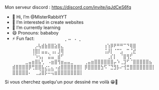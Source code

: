 Mon serveur discord :
https://discord.com/invite/jqJdCeS6fq

- 👋 Hi, I’m @MisterRabbitYT
- 👀 I’m interested in create websites
- 🌱 I’m currently learning 
- 😄 Pronouns: bababoy
- ⚡ Fun fact: ⠀⠀⠀⠀⠀⠀⠀⠀⠀⡀⠤⠀⠄⢀⠀⠀⠀⠀⠀⠀⠀⠀
⠀⠀⠀⠀⠀⠀⠀⡠⢧⣾⣷⣿⣿⣵⣿⣄⠀⠀⠀⠀⠀⠀
⠀⠀⠀⠀⠀⠀⢰⢱⡿⠟⠛⠛⠉⠙⢿⣿⠀⠀⠀⠀⠀⠀
⠀⠀⠀⠀⠀⠀⢸⣿⡇⣤⣤⡀⢠⡄⣸⢿⠀⠀⠀⠀⠀⠀
⠀⠀⠀⠀⠀⠀⢨⡼⡇⠈⠉⣡⠀⠉⢈⣞⠀⠀⠀⠀⠀⠀
⠀⠀⠀⠀⠀⠀⠈⠱⢢⡄⠀⣬⣤⠀⣾⠋⠀⠀⠀⠀⠀⠀
⠀⠀⠀⠀⠀⠀⠀⢀⡎⡇⠀⠈⣿⢻⡋⠀⠀⠀⠀⠀⠀⠀
⠀⠀⠀⠀⣀⣤⣶⣿⣧⢃⠀⠠⣶⣿⢻⣶⣤⣤⣀⠀⠀⠀
⢀⣤⣶⣿⣿⣿⣿⣿⣿⡤⠱⢀⣹⠋⠈⣿⣿⣿⣿⣿⣦⠀
⣾⣿⣿⣿⣿⡿⢛⣿⣿⣧⣔⣂⣄⠠⣴⣿⣿⣿⣿⣿⣿⡇
⡿⣿⣿⣿⣿⣳⠫⠈⣙⣻⡧⠔⢺⣛⣿⣿⣿⣿⣿⣿⣿⡇
⣿⣿⣿⣿⣿⠄⠀⢀⣨⣿⡯⠭⢭⣶⣿⣿⣿⣿⣿⣿⣿⡇

Si vous cherchez quelqu'un pour dessiné me voilà 😁👏



<!---
MisterRabbitYT/MisterRabbitYT is a ✨ special ✨ repository because its `README.md` (this file) appears on your GitHub profile.
You can click the Preview link to take a look at your changes.
--->
